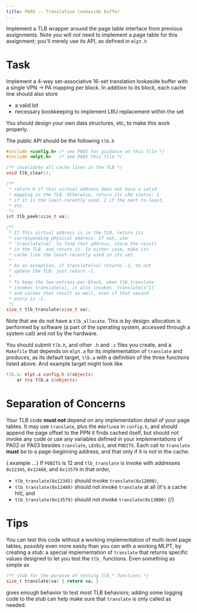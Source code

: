 ```yaml
---
title: PA04 -- Translation lookaside buffer
...
```


Implement a TLB wrapper around the page table interface from previous assignments.
Note you will *not* need to implement a page table for this assignment;
you'll merely use its API, as defined in `mlpt.h`

# Task

Implement a 4-way set-associative 16-set translation lookaside buffer with a single VPN → PA mapping per block.
In addition to its block, each cache line should also store

- a valid bit
- necessary bookkeeping to implement LRU replacement within the set

You should design your own data structures, etc, to make this work properly.

The public API should be the following `tlb.h`

```c
#include <config.h> /* see PA02 for guidance on this file */
#include <mlpt.h>   /* see PA02 this file */

/** invalidate all cache lines in the TLB */
void tlb_clear();

/**
 * return 0 if this virtual address does not have a valid
 * mapping in the TLB. Otherwise, return its LRU status: 1
 * if it is the least-recently used, 2 if the next-to-least,
 * etc.
 */
int tlb_peek(size_t va);

/**
 * If this virtual address is in the TLB, return its
 * corresponding physical address. If not, use
 * `translate(va)` to find that address, store the result
 * in the TLB, and return it. In either case, make its
 * cache line the least-recently used in its set.
 *
 * As an exception, if translate(va) returns -1, do not
 * update the TLB: just return -1.
 *
 * To keep the two-entries-per-block, when tlb_translate
 * invokes translate(x), it also invokes `translate(x^1)`
 * and caches that result as well, even if that second
 * entry is -1.
 */
size_t tlb_translate(size_t va);
```

Note that we do not have a `tlb_allocate`. This is by design: allocation is performed by software (a part of the operating system, accessed through a system call) and not by the hardware.

You should submit `tlb.h`, and other `.h` and `.c` files you create,
and a `Makefile` that depends on `mlpt.a` for its implementation of `translate` and produces, as its default target, `tlb.a` with a definition of the three functions listed above.
And example target might look like

````makefile
tlb.a: mlpt.a config.h $(objects)
	ar rcs tlb.a $(objects)
````

# Separation of Concerns

Your TLB code **must not** depend on any implementation detail of your page tables.
It may use `translate`, plus the `#define`s in `config.h`,
and should append the page offset to the PPN it finds cached itself,
but should not invoke any code or use any variables defined in your implementations of PA02 or PA03 besides `translate`, `LEVELS`, and `POBITS`.
Each call to `translate` **must** be to a page-beginning address, and that only if it is not in the cache.

{.example ...}
If `POBITS` is 12 and `tlb_translate` is invoke with addresses `0x12345`, `0x12468`, and `0x13579` in that order,

- `tlb_translate(0x12345)` should invoke `translate(0x12000)`,
- `tlb_translate(0x12468)` should not invoke `translate` at all (it's a cache hit), and
- `tlb_translate(0x13579)` should not invoke `translate(0x13000)`
{/}

# Tips

You can test this code without a working implementation of multi-level page tables,
possibly even more easily than you can with a working MLPT,
by creating a *stub*:
a special implementation of `translate` that returns specific values designed to let you test the `tlb_` functions. Even something as simple as

```c
/** stub for the purpose of testing tlb_* functions */
size_t translate(va) { return va; }
```

gives enough behavior to test most TLB behaviors; adding some logging code to the stub can help make sure that `translate` is only called as needed.
